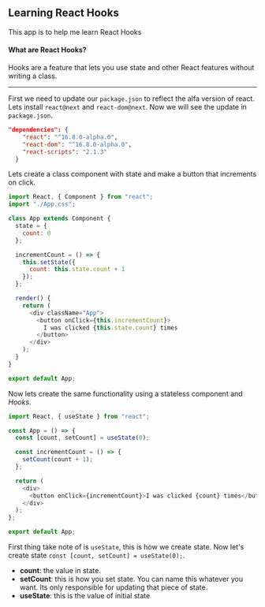 ## Learning React Hooks

This app is to help me learn React Hooks

#### What are React Hooks?

Hooks are a feature that lets you use state and other React features without writing a class.

---

First we need to update our `package.json` to reflect the alfa version of react. Lets install `react@next` and `react-dom@next`. Now we will see the update in `package.json`.

```json
"dependencies": {
    "react": "^16.8.0-alpha.0",
    "react-dom": "^16.8.0-alpha.0",
    "react-scripts": "2.1.3"
  }
```

Lets create a class component with state and make a button that increments on click.

```javascript
import React, { Component } from "react";
import "./App.css";

class App extends Component {
  state = {
    count: 0
  };

  incrementCount = () => {
    this.setState({
      count: this.state.count + 1
    });
  };

  render() {
    return (
      <div className="App">
        <button onClick={this.incrementCount}>
          I was clicked {this.state.count} times
        </button>
      </div>
    );
  }
}

export default App;
```

Now lets create the same functionality using a stateless component and _Hooks_.

```javascript
import React, { useState } from "react";

const App = () => {
  const [count, setCount] = useState(0);

  const incrementCount = () => {
    setCount(count + 1);
  };

  return (
    <div>
      <button onClick={incrementCount}>I was clicked {count} times</button>
    </div>
  );
};

export default App;
```

First thing take note of is `useState`, this is how we create state. Now let's create state `const [count, setCount] = useState(0);`.

- **count**: the value in state.
- **setCount**: this is how you set state. You can name this whatever you want. Its only responsible for updating that piece of state.
- **useState**: this is the value of initial state
